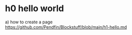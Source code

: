 # h0 hello world
a) how to create a page
https://github.com/Pendfin/Blockstuff/blob/main/h1-hello.md
